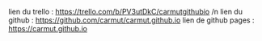 lien  du trello : https://trello.com/b/PV3utDkC/carmutgithubio /n
lien du github : https://github.com/carmut/carmut.github.io
lien de github pages : https://carmut.github.io